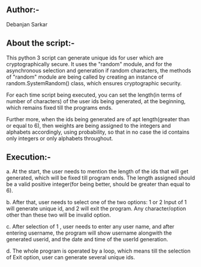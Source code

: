 Author:-
---------
Debanjan Sarkar


About the script:-
-------------------
This python 3 script can generate unique ids for user which are cryptographically secure. It uses the "random" module, and for the
asynchronous selection and generation if random characters, the methods of "random" module are being called by creating an instance
of random.SystemRandom() class, which ensures cryptographic security.

For each time script being executed, you can set the length(in terms of number of characters) of the user ids being generated, at the
beginning, which remains fixed till the programs ends.

Further more, when the ids being generated are of apt length(greater than or equal to 6), then weights are being assigned to the 
integers and alphabets accordingly, using probability, so that in no case the id contains only integers or only alphabets throughout.


Execution:-
------------
a. At the start, the user needs to mention the length of the ids that will get generated, which will be fixed till program ends.
   The  length assigned should be a valid positive integer(for being better, should be greater than equal to 6).

b. After that, user needs to select one of the two options: 1 or 2
   Input of 1 will generate unique id, and 2 will exit the program. Any character/option other than these two will be invalid option.

c. After selection of 1 , user needs to enter any user name, and after entering username, the program will show username alongwith
   the generated userid, and the date and time of the userId generation.

d. The whole program is operated by a loop, which means till the selection of Exit option, user can generate several unique ids.
